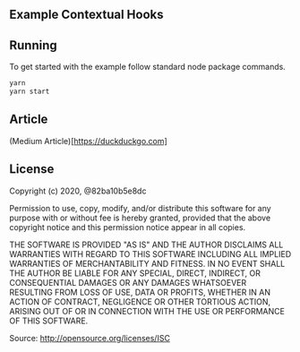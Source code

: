 Example Contextual Hooks
---

## Running
To get started with the example follow standard node package commands.

```sh
yarn
yarn start
```

## Article
(Medium Article)[https://duckduckgo.com]

## License

Copyright (c) 2020, @82ba10b5e8dc

Permission to use, copy, modify, and/or distribute this software for any
purpose with or without fee is hereby granted, provided that the above
copyright notice and this permission notice appear in all copies.

THE SOFTWARE IS PROVIDED "AS IS" AND THE AUTHOR DISCLAIMS ALL WARRANTIES
WITH REGARD TO THIS SOFTWARE INCLUDING ALL IMPLIED WARRANTIES OF
MERCHANTABILITY AND FITNESS. IN NO EVENT SHALL THE AUTHOR BE LIABLE FOR ANY
SPECIAL, DIRECT, INDIRECT, OR CONSEQUENTIAL DAMAGES OR ANY DAMAGES WHATSOEVER
RESULTING FROM LOSS OF USE, DATA OR PROFITS, WHETHER IN AN ACTION OF
CONTRACT, NEGLIGENCE OR OTHER TORTIOUS ACTION, ARISING OUT OF OR IN
CONNECTION WITH THE USE OR PERFORMANCE OF THIS SOFTWARE.

Source: http://opensource.org/licenses/ISC
